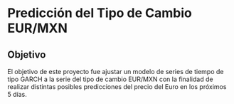 # Predicción del Tipo de Cambio EUR/MXN

## Objetivo
El objetivo de este proyecto fue ajustar un modelo de series de tiempo de tipo GARCH a la serie del tipo de cambio EUR/MXN con la finalidad de realizar distintas posibles predicciones del precio del Euro 
en los próximos 5 días.
